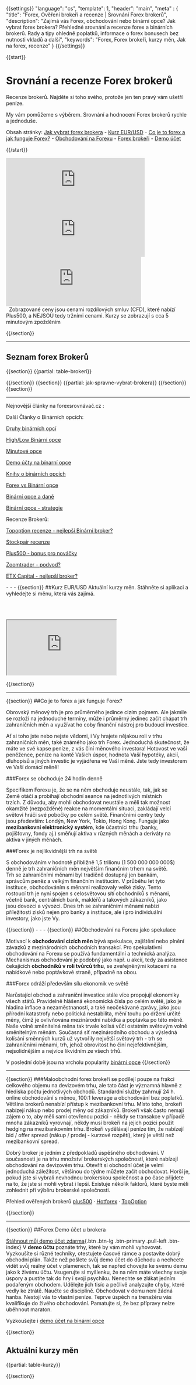 {{settings}}
  "language": "cs",
  "template": 1,
  "header": "main",
  "meta" : {
    "title": "Forex, Ověření brokeři a recenze | Srovnání Forex brokerů",
    "description": "Zajímá vás Forex, obchodování nebo binární opce? Jak vybrat forex brokera? Přehledné srovnání a recenze forex a binárních brokerů. Rady a tipy ohledně poplatků, informace o forex bonusech bez nutnosti vkladů a další",
    "keywords": "Forex, Forex brokeři, kurzy měn, Jak na forex, recenze"
  }
{{/settings}}

{{start}}


# Srovnání a recenze Forex brokerů 

Recenze brokerů. Najděte si toho svého, protože jen ten pravý vám ušetří peníze.

My vám pomůžeme s výběrem. Srovnání a hodnocení Forex brokerů rychle a jednoduše.

Obsah stránky: [Jak vybrat forex brokera](http://www.forexsrovnavac.cz/index#section-2) - [Kurz EUR/USD](http://forexsrovnavac.cz/index#section-3) -  [Co je to forex a jak funguje Forex?](http://forexsrovnavac.cz/index#section-4) -  [Obchodování na Forexu](http://forexsrovnavac.cz/index#section-5) - [Forex brokeři](http://forexsrovnavac.cz/index#section-6) - [Demo účet](http://forexsrovnavac.cz/index#section-6)

{{/start}}

<iframe width="380" height="135" frameborder="0" scrolling="no" src="http://marketools.plus500.com/Widgets/FeedsAffiliatesOneTabContainer?hl=cs&cty=GB&id=66349&tags=widg&pl=2&cat=MostPopular&isNT=False&ly=Wide&th=Light&isRF=True"></iframe>
<iframe width="380" height="135" frameborder="0" scrolling="no" src="http://marketools.plus500.com/Widgets/FeedsAffiliatesOneTabContainer?hl=cs&cty=GB&id=66349&tags=widg&pl=2&cat=Forex&isNT=False&ly=Wide&th=Light&isRF=False"></iframe>
<iframe width="370" height="135" frameborder="0" scrolling="no" src="http://marketools.plus500.com/Widgets/FeedsAffiliatesOneTabContainer?hl=cs&cty=GB&id=66349&tags=widg&pl=2&cat=Commodities&isNT=False&ly=Wide&th=Light&isRF=False"></iframe>
<br>&nbsp;
Zobrazované ceny jsou cenami rozdílových smluv (CFD), které nabízí Plus500, a NEJSOU tedy tržními cenami. Kurzy se zobrazují s cca 5 minutovým zpožděním



{{/section}}
- - - 
## Seznam forex Brokerů 
{{section}}
{{partial: table-brokeri}}

{{/section}}
{{section}}
{{partial: jak-spravne-vybrat-brokera}}
{{/section}}
{{section}}
- - -
Nejnovější články na forexsrovnávač.cz
:   
<div class="row" style="width:92%">
  <div class="col-md-6" markdown="1">
Další Články o Binárních opcích: 

[Druhy binárních opcí](http://forexsrovnavac.cz/druhy-binarnich-opci)
  
[High/Low Binární opce](http://forexsrovnavac.cz/High-Low-opce)  

[Minutové opce](http://www.forexsrovnavac.cz/minutove-opce) 

[Demo účty na bínarní opce](http://forexsrovnavac.cz/demo-ucet-na-binarni-opce)

[Knihy o binárních opcích](http://forexsrovnavac.cz/knihy-na-binarni-opce)

[Forex vs Binární opce](http://www.forexsrovnavac.cz/forex-vs-binarni-opce)

[Binární opce a daně](http://www.forexsrovnavac.cz/binarni-opce-a-dane) 

[Binární opce - strategie](http://www.forexsrovnavac.cz/binarni-opce-strategie)
  </div>
  <div class="col-md-6" markdown="1">
Recenze Brokerů:

[Topoption recenze - nejlepší Binární broker?](http://www.forexsrovnavac.cz/topoption)

[Stockpair recenze](http://www.forexsrovnavac.cz/stockpair)

[Plus500 - bonus pro nováčky](http://www.forexsrovnavac.cz/plus500)

[Zoomtrader - podvod?](http://www.forexsrovnavac.cz/zoomtrader)

[ETX Capital - nejlepší broker?](http://www.forexsrovnavac.cz/etx-capital-zkusenosti)

</div>
</div>
- - - 
{{section}}
##Kurz EUR/USD
Aktuální kurzy měn. Stáhněte si aplikaci a vyhledejte si měnu, která vás zajímá.

<br>&nbsp;
<div class="container kurz">
<a href="http://www.plus500.com/cs/StartTrading.aspx?id=66349&tags=Bitcoin&pl=2"></a>
<a href="http://www.plus500.com/cs/StartTrading.aspx?id=66349&tags=Bitcoin&pl=2"></a>
<iframe src="http://marketools.plus500.com/Widgets/InstrumentChartContainer?hl=cs&cty=CZ&id=66349&tags=widg+chart+bitcoin&pl=2&instSymb=EURUSD"></iframe>
</div>

{{/section}}
- - - 
{{section}}
##Co je to forex a jak funguje Forex?

Obrovský měnový trh je pro průměrného jedince cizím pojmem. Ale jakmile se rozloží na jednoduché termíny, může i průměrný jedinec začít chápat trh zahraničních měn a využívat ho coby finanční nástroj pro budoucí investice. 

Ať si toho jste nebo nejste vědomi, i Vy hrajete nějakou roli v trhu zahraničních měn, také známého jako trh Forex. Jednoduchá skutečnost, že máte ve své kapse peníze, z vás činí měnového investora! Hotovost ve vaší peněžence, peníze na kontě Vašich úspor, hodnota Vaší hypotéky, akcií, dluhopisů a jiných investic je vyjádřena ve Vaší měně. Jste tedy investorem ve Vaší domácí měně! 

<div class="row" style="width:92%">
  <div class="col-md-6" markdown="1">
###Forex se obchoduje 24 hodin denně

Specifikem Forexu je, že se na něm obchoduje neustále, tak, jak se Země otáčí a probíhají obchodní seance na jednotlivých místních trzích. Z důvodu, aby mohli obchodovat neustále a měli tak možnost okamžité (nezpožděné) reakce na momentální situaci, zakládají velcí světoví hráči své pobočky po celém světě. Finančními centry tedy jsou především: Londýn, New York, Tokio, Hong Kong. Funguje jako **mezibankovní elektronický systém**, kde účastníci trhu (banky, pojišťovny, fondy aj.) směňují aktiva v různých měnách a deriváty na aktiva v jiných měnách.
  </div>
  <div class="col-md-6" markdown="1">
###Forex je nejlikvidnější trh na světě

S obchodováním v hodnotě přibližně 1,5 trilionu (1 500 000 000 000$) denně je trh zahraničních měn největším finančním trhem na světě. Trh se zahraničními měnami byl tradičně dostupný jen bankám, správcům peněz a velkým finančním institucím. V průběhu let tyto instituce, obchodováním s měnami realizovaly velké zisky. Tento rostoucí trh je nyní spojen s celosvětovou sítí obchodníků s měnami, včetně bank, centrálních bank, makléřů a takových zákazníků, jako jsou dovozci a vývozci. Dnes trh se zahraničními měnami nabízí příležitosti zisků nejen pro banky a instituce, ale i pro individuální investory, jako jste Vy. 
  
</div>
</div>
{{/section}}
- - - 
{{section}}
##Obchodování na Forexu jako spekulace

Motivací k **obchodování cizích měn** bývá spekulace, zajištění nebo plnění závazků z mezinárodních obchodních transakcí. Pro spekulativní obchodování na Forexu se používá fundamentální a technická analýza. Mechanismus obchodování je podobný jako např. u akcií, tedy za asistence čekajících **obchodníků v roli tvůrců trhu**, se zveřejněnými kotacemi na nabídkové nebo poptávkové straně, případně na obou.

###Forex odráží především sílu ekonomik ve světě

Narůstající obchod a zahraniční investice stále více propojují ekonomiky všech států. Pravidelně hlášená ekonomická čísla po celém světě, jako je hladina inflace a nezaměstnanosti, a také neočekávané zprávy, jako jsou přírodní katastrofy nebo politická nestabilita, mění touhu po držení určité měny, čímž je ovlivňována mezinárodní nabídka a poptávka po této měně. Naše volně směnitelná měna tak trvale kolísá vůči ostatním světovým volně směnitelným měnám. Současná síť mezinárodního obchodu a výsledná kolísání směnných kurzů už vytvořily největší světový trh - trh se zahraničními měnami, trh, jehož obrovitost ho činí nejefektivnějším, nejsolidnějším a nejvíce likvidním ze všech trhů. 

V poslední době jsou na vrcholu popularity [binární opce](http://www.forexsrovnavac.cz/binarni-opce)
{{/section}}

- - - 
{{section}}
###Maloobchodní forex brokeři 
se podílejí pouze na frakci celkového objemu na devizovém trhu, ale tato část je významná hlavně z hlediska počtu jednotlivých obchodů. Standardní služby zahrnují 24 h. online obchodování s měnou, 100:1 leverage a obchodování bez poplatků. Většina brokerů nenabízí přístup k mezibankovní trhu. Místo toho, brokeři nabízejí nákup nebo prodej měny od zákazníků. Brokeři však často nemají zájem o to, aby měli sami otevřenou pozici - někdy se transakce v případě mnoha zákazníků vyrovnají, někdy musí brokeři na jejich pozici použít hedging na mezibankovním trhu. Brokeři vydělávají peníze tím, že nabízejí bid / offer spread (nákup / prodej - kurzové rozpětí), který je větší než mezibankovní spread. 

Dobrý broker je jedním z předpokladů úspěšného obchodování. V současnosti je na trhu množství brokerských společností, které nabízejí obchodování na devizovém trhu. Otevřít si obchodní účet je velmi jednoduchá záležitost, většinou do týdne můžete začít obchodovat. Horší je, pokud jste si vybrali nevhodnou brokerskou společnost a po čase přijdete na to, že jste si mohli vybrat i lepší. Existuje několik faktorů, které byste měli zohlednit při výběru brokerské společnosti.

Přehled ověřených brokerů
[plus500](http://www.forexsrovnavac.cz/plus500) ·  [Hotforex](http://forexsrovnavac.cz/hotforex) · [TopOption](http://www.forexsrovnavac.cz/topoption)

{{/section}}
- - - 
{{section}}
##Forex Demo účet u brokera

[Stáhnout můj demo účet zdarma](http://www.plus500.com/cs/StartTrading.aspx?id=66349&pl=2){.btn .btn-lg .btn-primary .pull-left .btn-index} V **demo účtu** poznáte trhy, které by vám mohli vyhovovat. Vyzkoušíte si různé techniky, otestujete časové rámce a postavíte dobrý obchodní plán. Takže než pošlete svůj demo účet do důchodu a nechcete vidět svůj reálný účet v plamenech, tak se napřed chovejte ke svému demu jako k živému účtu. Vsugerujte si myšlenku, že na něm máte všechny svoje úspory a pustíte tak do hry i svoji psychiku. Nenechte se zlákat jedním podařeným obchodem. Udělejte jich tisíc a pečlivě analyzujte chyby, které vedly ke ztrátě. Naučte se disciplíně. Obchodovat v demu není žádná hanba. Nestojí vás to vlastní peníze. Teprve úspěch na trenažéru vás kvalifikuje do živého obchodování. Pamatujte si, že bez přípravy nelze uběhnout maraton.

Vyzkoušejte i [demo účet na binární opce](http://www.forexsrovnavac.cz/demo-ucet-na-binarni-opce)

{{/section}}
## Aktuální kurzy měn

{{partial: table-kurzy}}

{{/section}}

